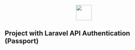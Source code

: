 <p align="center"><img height="50px" src="https://scotch-res.cloudinary.com/image/upload/w_auto,q_auto:good,f_auto/media/3646/wAJNma1HS32yIqFTCBIt_Laravel-Login-Authentication-Banner.jpg"></p>

## Project with Laravel API Authentication (Passport)